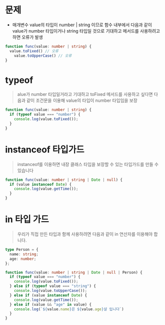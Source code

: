 # 문제
- 매개변수 value의 타입이 number | string 이므로 함수 내부에서 다음과 같이 value가 number 타입이거나 string 타입일 것으로 기대하고 메서드를 사용하려고 하면 오류가 발생    
```ts
function func(value: number | string) {
  value.toFixed() // 오류
	value.toUpperCase() // 오류
}
```


# typeof  
> alue가 number 타입일거라고 기대하고 toFixed 메서드를 사용하고 싶다면 다음과 같이 조건문을 이용해 value의 타입이 number 타입임을 보장

```ts
function func(value: number | string) {
  if (typeof value === "number") {
    console.log(value.toFixed());
  }
}
```



# instanceof 타입가드
> instanceof를 이용하면 내장 클래스 타입을 보장할 수 있는 타입가드를 만들 수 있습니다
```ts
function func(value: number | string | Date | null) {
  if (value instanceof Date) {
    console.log(value.getTime());
  }
}
```


# in 타입 가드
> 우리가 직접 만든 타입과 함께 사용하려면 다음과 같이 in 연산자를 이용해야 합니다.

```ts
type Person = {
  name: string;
  age: number;
};

function func(value: number | string | Date | null | Person) {
  if (typeof value === "number") {
    console.log(value.toFixed());
  } else if (typeof value === "string") {
    console.log(value.toUpperCase());
  } else if (value instanceof Date) {
    console.log(value.getTime());
  } else if (value && "age" in value) {
    console.log(`${value.name}은 ${value.age}살 입니다`)
  }
}
```

 


